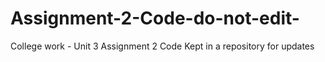 # Assignment-2-Code-do-not-edit-
College work - Unit 3 Assignment 2 Code
Kept in a repository for updates
